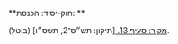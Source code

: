 **חוק-יסוד: הכנסת: **

[מקור: סעיף 13. ](https://he.wikisource.org/wiki/%D7%97%D7%95%D7%A7-%D7%99%D7%A1%D7%95%D7%93:_%D7%94%D7%9B%D7%A0%D7%A1%D7%AA#%D7%A1%D7%A2%D7%99%D7%A3_13)
[תיקון: תש״ס־2, תשס״ו]
(בוטל).